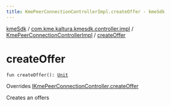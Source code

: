 ```yaml
---
title: KmePeerConnectionControllerImpl.createOffer - kmeSdk
---
```


[kmeSdk](../../index.html) / [com.kme.kaltura.kmesdk.controller.impl](../index.html) / [KmePeerConnectionControllerImpl](index.html) / [createOffer](./create-offer.html)

# createOffer

`fun createOffer(): `[`Unit`](https://kotlinlang.org/api/latest/jvm/stdlib/kotlin/-unit/index.html)

Overrides [IKmePeerConnectionController.createOffer](../../com.kme.kaltura.kmesdk.controller/-i-kme-peer-connection-controller/create-offer.html)

Creates an offers

